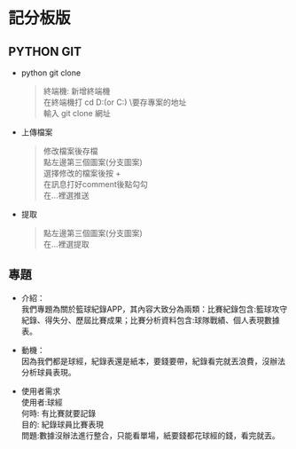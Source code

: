 # 記分板版

## PYTHON GIT
* python git clone
  > 終端機: 新增終端機  
  > 在終端機打 cd D:(or C:) \要存專案的地址  
  > 輸入 git clone 網址  

* 上傳檔案
  > 修改檔案後存檔  
  > 點左邊第三個圖案(分支圖案)  
  > 選擇修改的檔案後按 +  
  > 在訊息打好comment後點勾勾  
  > 在...裡選推送
 
* 提取
  > 點左邊第三個圖案(分支圖案)  
  > 在...裡選提取  

## 專題
* 介紹：  
  我們專題為關於籃球紀錄APP，其內容大致分為兩類：比賽紀錄包含:籃球攻守紀錄、得失分、歷屆比賽成果；比賽分析資料包含:球隊戰績、個人表現數據表。  
  
* 動機：  
  因為我們都是球經，紀錄表還是紙本，要錢要帶，紀錄看完就丟浪費，沒辦法分析球員表現。 
  
* 使用者需求   
  使用者:球經  
  何時: 有比賽就要記錄  
  目的: 紀錄球員比賽表現  
  問題:數據沒辦法進行整合，只能看單場，紙要錢都花球經的錢，看完就丟。  
